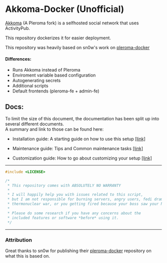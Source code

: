 # Akkoma-Docker (Unofficial)

[Akkoma](https://akkoma.dev/) (A Pleroma fork) is a selfhosted social network that uses ActivityPub.

This repository dockerizes it for easier deployment.

This repository was heavily based on sn0w's work on [pleroma-docker](https://memleak.eu/sn0w/pleroma-docker)

#### Differences:

* Runs Akkoma instead of Pleroma
* Enviroment variable based configuration
* Autogenerating secrets
* Additional scripts
* Default frontends (pleroma-fe + admin-fe)


## Docs:

To limit the size of this document, the documentation has been split up into several different documents.<br>
A summary and link to those can be found here:

- Installation guide: A starting guide on how to use this setup [[link]](doc/INSTALLATION.md)

- Maintenance guide: Tips and Common maintenance tasks [[link]](doc/MAINTENANCE.md)

- Customization guide: How to go about customizing your setup [[link]](doc/CUSTOMIZATION.MD)


<hr>

```cpp
#include <LICENSE>

/*
 * This repository comes with ABSOLUTELY NO WARRANTY
 *
 * I will happily help you with issues related to this script,
 * but I am not responsible for burning servers, angry users, fedi drama,
 * thermonuclear war, or you getting fired because your boss saw your NSFW posts.
 *
 * Please do some research if you have any concerns about the
 * included features or software *before* using it.
 */
```

<hr>

### Attribution

Great thanks to sn0w for publishing their [pleroma-docker](https://memleak.eu/sn0w/pleroma-docker) repository on what this is based on.